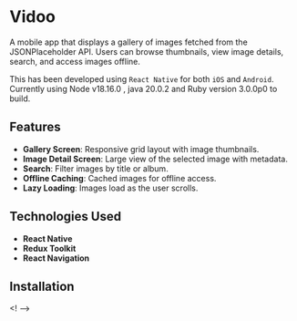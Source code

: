 # Vidoo

A mobile app that displays a gallery of images fetched from the JSONPlaceholder API. Users can browse thumbnails, view image details, search, and access images offline.

This has been developed using `React Native` for both `iOS` and `Android`.
Currently using Node v18.16.0 , java 20.0.2 and Ruby version 3.0.0p0 to build.

## Features

- **Gallery Screen**: Responsive grid layout with image thumbnails.
- **Image Detail Screen**: Large view of the selected image with metadata.
- **Search**: Filter images by title or album.
- **Offline Caching**: Cached images for offline access.
- **Lazy Loading**: Images load as the user scrolls.

## Technologies Used

- **React Native**
- **Redux Toolkit**
- **React Navigation**

## Installation

<! -->
